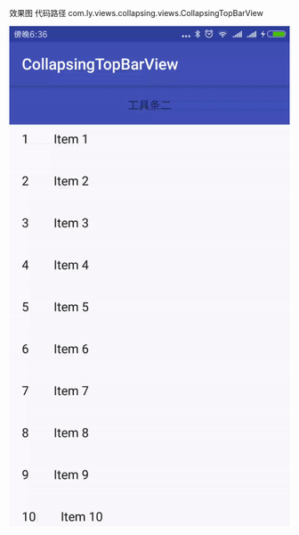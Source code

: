 
效果图
代码路径
com.ly.views.collapsing.views.CollapsingTopBarView

![image](https://github.com/ycliyang/CollapsingTopBarView/blob/master/img/ezgif-2-35f7458c94.gif)
